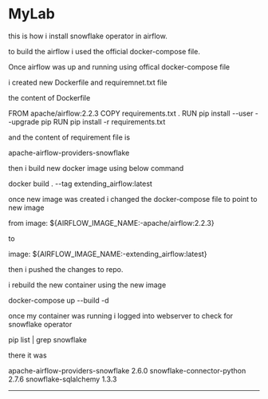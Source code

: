 # MyLab
this is how i install snowflake operator in airflow.

to build the airflow i used the official docker-compose file.

Once airflow was up and running using offical docker-compose file 

i created new Dockerfile and requiremnet.txt file

the content of Dockerfile 

FROM apache/airflow:2.2.3
COPY requirements.txt .
RUN pip install --user --upgrade pip
RUN pip install -r requirements.txt

and the content of requirement file is 

apache-airflow-providers-snowflake

then i build new docker image using below command

docker build . --tag extending_airflow:latest

once new image was created i changed the docker-compose file to point to new image 

from 
image: ${AIRFLOW_IMAGE_NAME:-apache/airflow:2.2.3}

to 

image: ${AIRFLOW_IMAGE_NAME:-extending_airflow:latest}

then i pushed the changes to repo.

i rebuild the new container using the new image

docker-compose up --build -d

once my container was running i logged into webserver to check for snowflake operator

pip list | grep snowflake

there it was 

apache-airflow-providers-snowflake       2.6.0
snowflake-connector-python               2.7.6
snowflake-sqlalchemy                     1.3.3

------------------------------
